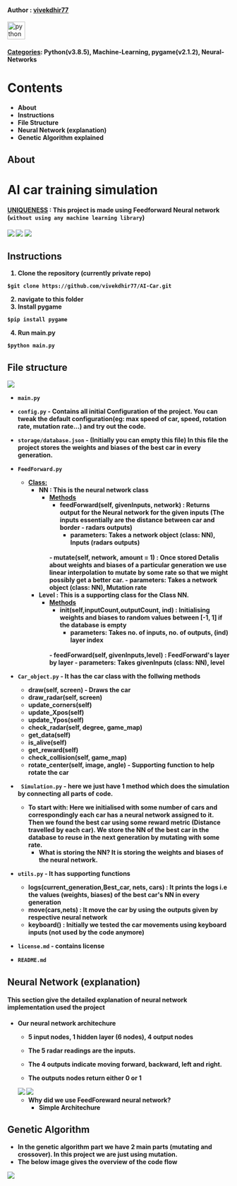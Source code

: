 #### Author : [vivekdhir77](https://github.com/vivekdhir77)
<a href="https://www.python.org" target="_blank"> <img src="https://raw.githubusercontent.com/devicons/devicon/master/icons/python/python-original.svg" alt="python" width="40" height="40"/> </a>


#### <u>Categories</u>: Python(v3.8.5), Machine-Learning, pygame(v2.1.2), Neural-Networks

# Contents
- <b>About<b>
- <b>Instructions<b>
- <b>File Structure<b>
- <b>Neural Network (explanation)<b>
- <b>Genetic Algorithm explained<b>


## About

# AI car training simulation
#### <u><b>UNIQUENESS</b></u> : This project is made using Feedforward Neural network (`without using any machine learning library`)

<img src="imgs/simulation.png">
<img src="imgs/simulation1.png">
<img src="imgs/Simulation2.png">


## Instructions

1. Clone the repository (currently private repo) <br> 
```
$git clone https://github.com/vivekdhir77/AI-Car.git
```

2. navigate to this folder <br>
3. Install pygame
```
$pip install pygame
``` 

4. Run main.py <br>
```
$python main.py
```

## File structure
<img src="imgs/Tree.png">

- `main.py`

- `config.py` - Contains all initial Configuration of the project. You can tweak the default configuration(eg: max speed of car, speed, rotation rate, mutation rate...) and try out the code.

- `storage/database.json` - (Initially you can empty this file) In this file the project stores the weights and biases of the best car in every generation. 

- `FeedForward.py` 
    - <u>Class:</u>
        - NN : This is the neural network class
            - <u>Methods</u>
                - feedForward(self, givenInputs, network) : Returns output for the Neural network for the given inputs (The inputs essentially are the distance between car and border - radars outputs)
                    - parameters: Takes a network object (class: NN), Inputs (radars outputs)
                <br>
                - mutate(self, network, amount = 1) : Once stored Detalis about weights and biases of a particular generation we use linear interpolation to mutate by some rate so that we might possibly get a better car.
                    - parameters: Takes a network object (class: NN), Mutation rate
        - Level : This is a supporting class for the Class NN.
            - <u>Methods</u>
                - __init__(self,inputCount,outputCount, ind) : Initialising weights and biases to random values between [-1, 1] if the database is empty
                    - parameters: Takes no. of inputs, no. of outputs, (ind) layer index
                <br>
                - feedForward(self, givenInputs,level) : FeedForward's layer by layer
                    - parameters: Takes givenInputs (class: NN), level

- `Car_object.py` - It has the car class with the follwing methods
    - draw(self, screen) - Draws the car 
    - draw_radar(self, screen)
    - update_corners(self)
    - update_Xpos(self)
    - update_Ypos(self)
    - check_radar(self, degree, game_map)
    - get_data(self)
    - is_alive(self)
    - get_reward(self)
    - check_collision(self, game_map)
    - rotate_center(self, image, angle) - Supporting function to help rotate the car

- ` Simulation.py` - here we just have 1 method which does the simulation by connecting all parts of code. 
    - To start with: Here we initialised with some number of cars and correspondingly each car has a neural network assigned to it. Then we found the best car using some reward metric (Distance travelled by each car). We store the NN of the best car in the database to reuse in the next generation by mutating with some rate. 
        - What is storing the NN? It is storing the weights and biases of the neural network.

- `utils.py` - It has supporting functions
    - logs(current_generation,Best_car,  nets, cars) : It prints the logs i.e the values (weights, biases) of the best car's NN in every generation
    - move(cars,nets) : It move the car by using the outputs given by respective neural network
    - keyboard() : Initially we tested the car movements using keyboard inputs (not used by the code anymore)

- `license.md` - contains license
- `README.md` 

## Neural Network (explanation) 

#### This section give the detailed explanation of neural network implementation used the project

- Our neural network architechure 
    - 5 input nodes, 1 hidden layer (6 nodes), 4 output nodes

    - The 5 radar readings are the inputs.
    
    - The 4 outputs indicate moving forward, backward, left and right.

    - The outputs nodes return either 0 or 1

    <img src='imgs/NNe1.png'>
    <img src='imgs/NNe2.png'>

    - Why did we use FeedForeward neural network?
        - Simple Architechure

## Genetic Algorithm

- In the genetic algorithm part we have 2 main parts (mutating and crossover). In this project we are just using mutation.
- The below image gives the overview of the code flow
<img src="imgs/GeneticAlgo.png">

    
